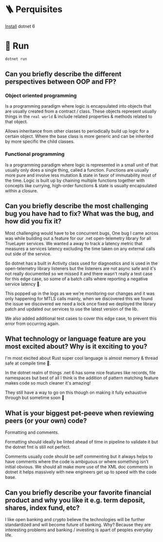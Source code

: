# 🪜 Perquisites
[Install](https://dotnet.microsoft.com/en-us/download) dotnet 6

# 🏃 Run

```bash
dotnet run
```

## Can you briefly describe the different perspectives between OOP and FP?

### Object oriented programming

Is a programming paradigm where logic is encapsulated into objects that are usually created from a contract / class.
These objects represent usually things in the `real world` & include related properties & methods related to that object.

Allows inheritance from other classes to periodically build up logic for a certain object. 
Where the base class is more generic and can be inherited by more specific the child classes.

### Functional programming

Is a programming paradigm where logic is represented in a small unit of that usually only does a single thing, called a function.
Functions are usually more pure and involve less mutation & state in favor of immutability most of the time. 
Logic is built up by chaining multiple functions together with concepts like currying, high-order functions & state
is usually encapsulated within a closure. 

## Can you briefly describe the most challenging bug you have had to fix? What was the bug, and how did you fix it?

Most challenging would have to be concurrent bugs, One bug I came across was while building out a feature for our .net open-telemetry library for all TrueLayer services.
We wanted a away to track a latency metric that measures a services latency excluding the time taken on any external calls out side of the service.

So dotnet has a built in Activity class used for diagnostics and is used in the open-telemetry library listeners but the listeners are not async safe and it's not really documented
so we missed it and there wasn't really a test case for this edge case, so some of a batch calls where reporting a negative service latency 🤭.

This popped up in the logs as we we're monitoring our changes and it was only happening for MTLS calls mainly, when we discovered this we found the issue we discovered we need a lock
once fixed we deployed the library patch and updated our services to use the latest version of the lib.

We also added additional test cases to cover this edge case, to prevent this error from occurring again.

## What technology or language feature are you most excited about? Why is it exciting to you?

I'm most excited about Rust super cool language is almost memory & thread safe at compile time 🤯.

In the dotnet realm of things .net 6 has some nice features like records, file namespaces but best of all I think
is the addition of pattern matching feature makes code so much cleaner it's amazing!

They still have a way to go on this though on making it fully exhaustive through but sometime soon 🤞

## What is your biggest pet-peeve when reviewing peers (or your own) code?

Formatting and comments.

Formatting should ideally be linted ahead of time in pipeline to validate it but the dotnet fmt is still not perfect.

Comments usually code should be self commenting but it always helps to have comments where the code is ambiguous or where something isn't initial obvious.
We should all make more use of the XML doc comments in dotnet it helps massively with new engineers get up to speed with the code base.

## Can you briefly describe your favorite financial product and why you like it e.g. term deposit, shares, index fund, etc?

I like open banking and crypto believe the technologies will be further standardized and will become future of banking.
Why? Because they are interesting problems and banking / investing is apart of peoples everyday life. 

